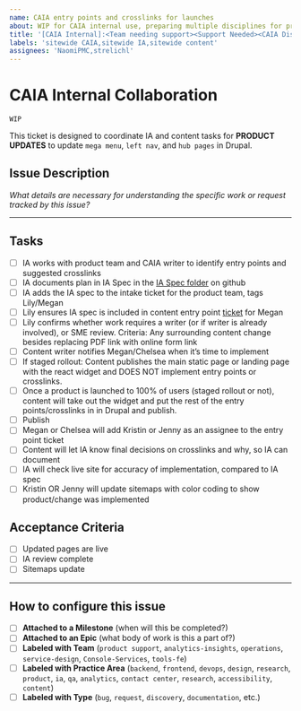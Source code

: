```yaml
---
name: CAIA entry points and crosslinks for launches
about: WIP for CAIA internal use, preparing multiple disciplines for product re-launches
title: '[CAIA Internal]:<Team needing support><Support Needed><CAIA Disciplines>'
labels: 'sitewide CAIA,sitewide IA,sitewide content'
assignees: 'NaomiPMC,strelichl'
---
```


# CAIA Internal Collaboration 

`WIP`

This ticket is designed to coordinate IA and content tasks for **PRODUCT UPDATES** to update `mega menu`, `left nav`, and `hub pages` in Drupal.  

## Issue Description
_What details are necessary for understanding the specific work or request tracked by this issue?_


---
## Tasks
- [ ] IA works with product team and CAIA writer to identify entry points and suggested crosslinks
- [ ] IA documents plan in IA Spec in the [IA Spec folder](https://github.com/department-of-veterans-affairs/va.gov-team/tree/master/products/information-architecture/ia-design-docs) on github
- [ ] IA adds the IA spec to the intake ticket for the product team, tags Lily/Megan 
- [ ] Lily ensures IA spec is included in content entry point [ticket](https://github.com/department-of-veterans-affairs/va.gov-team/blob/master/.github/ISSUE_TEMPLATE/CAIA%20entry%20points%20+%20crosslinks%20for%20launches.md) for Megan
- [ ] Lily confirms whether work requires a writer (or if writer is already involved), or SME review. Criteria: Any surrounding content change besides replacing PDF link with online form link
- [ ] Content writer notifies Megan/Chelsea when it’s time to implement
- [ ] If staged rollout: Content publishes the main static page or landing page with the react widget and DOES NOT implement entry points or crosslinks. 
- [ ] Once a product is launched to 100% of users (staged rollout or not), content will take out the widget and put the rest of the entry points/crosslinks in in Drupal and publish. 
- [ ] Publish
- [ ] Megan or Chelsea will add Kristin or Jenny as an assignee to the entry point ticket
- [ ] Content will let IA know final decisions on crosslinks and why, so IA can document
- [ ] IA will check live site for accuracy of implementation, compared to IA spec
- [ ] Kristin OR Jenny will update sitemaps with color coding to show product/change was implemented

## Acceptance Criteria
- [ ] Updated pages are live
- [ ] IA review complete
- [ ] Sitemaps update

---
## How to configure this issue
- [ ] **Attached to a Milestone** (when will this be completed?)
- [ ] **Attached to an Epic** (what body of work is this a part of?)
- [ ] **Labeled with Team** (`product support`, `analytics-insights`, `operations`, `service-design`, `Console-Services`, `tools-fe`)
- [ ] **Labeled with Practice Area** (`backend`, `frontend`, `devops`, `design`, `research`, `product`, `ia`, `qa`, `analytics`, `contact center`, `research`, `accessibility`, `content`)
- [ ] **Labeled with Type** (`bug`, `request`, `discovery`, `documentation`, etc.)
